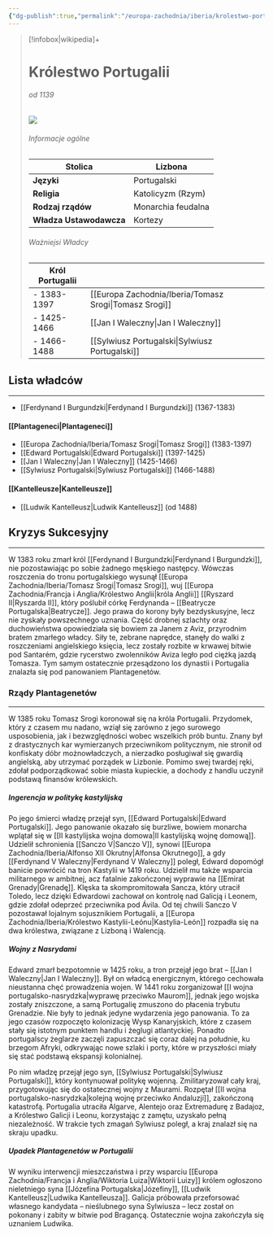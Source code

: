 ```yaml
---
{"dg-publish":true,"permalink":"/europa-zachodnia/iberia/krolestwo-portugalii/"}
---
```



> [!infobox|wikipedia]+
> # Królestwo Portugalii
> ###### od 1139
> <img src="https://upload.wikimedia.org/wikipedia/commons/thumb/c/c5/PortugueseFlag1248.svg/800px-PortugueseFlag1248.svg.png"><img>
> ###### Informacje ogólne
> **Stolica** | Lizbona |  
> ---|---|  
> **Języki** | Portugalski
> **Religia** | Katolicyzm (Rzym)
> **Rodzaj rządów** | Monarchia feudalna
> **Władza Ustawodawcza** | Kortezy
> ###### Ważniejsi Władcy 
> **Król Portugalii** | |
> ---|---|  
> - 1383-1397 | [[Europa Zachodnia/Iberia/Tomasz Srogi\|Tomasz Srogi]]
> - 1425-1466 | [[Jan I Waleczny\|Jan I Waleczny]]
> - 1466-1488 | [[Sylwiusz Portugalski\|Sylwiusz Portugalski]]
## Lista władców 
---
* [[Ferdynand I Burgundzki\|Ferdynand I Burgundzki]] (1367-1383)
#### [[Plantageneci\|Plantageneci]] 
* [[Europa Zachodnia/Iberia/Tomasz Srogi\|Tomasz Srogi]] (1383-1397)
* [[Edward Portugalski\|Edward Portugalski]] (1397-1425)
* [[Jan I Waleczny\|Jan I Waleczny]] (1425-1466)
* [[Sylwiusz Portugalski\|Sylwiusz Portugalski]] (1466-1488)
#### [[Kantelleusze\|Kantelleusze]] 
* [[Ludwik Kantelleusz\|Ludwik Kantelleusz]] (od 1488)

## Kryzys Sukcesyjny 
---
W 1383 roku zmarł król [[Ferdynand I Burgundzki\|Ferdynand I Burgundzki]], nie pozostawiając po sobie żadnego męskiego następcy. Wówczas roszczenia do tronu portugalskiego wysunął [[Europa Zachodnia/Iberia/Tomasz Srogi\|Tomasz Srogi]], wuj [[Europa Zachodnia/Francja i Anglia/Królestwo Anglii\|króla Anglii]] [[Ryszard II\|Ryszarda II]], który poślubił córkę Ferdynanda – [[Beatrycze Portugalska\|Beatrycze]]. Jego prawa do korony były bezdyskusyjne, lecz nie zyskały powszechnego uznania. Część drobnej szlachty oraz duchowieństwa opowiedziała się bowiem za Janem z Aviz, przyrodnim bratem zmarłego władcy. Siły te, zebrane naprędce, stanęły do walki z roszczeniami angielskiego księcia, lecz zostały rozbite w krwawej bitwie pod Santarém, gdzie rycerstwo zwolenników Aviza legło pod ciężką jazdą Tomasza. Tym samym ostatecznie przesądzono los dynastii i Portugalia znalazła się pod panowaniem Plantagenetów.
### Rządy Plantagenetów 
---
W 1385 roku Tomasz Srogi koronował się na króla Portugalii. Przydomek, który z czasem mu nadano, wziął się zarówno z jego surowego usposobienia, jak i bezwzględności wobec wszelkich prób buntu. Znany był z drastycznych kar wymierzanych przeciwnikom politycznym, nie stronił od konfiskaty dóbr możnowładczych, a nierzadko posługiwał się gwardią angielską, aby utrzymać porządek w Lizbonie. Pomimo swej twardej ręki, zdołał podporządkować sobie miasta kupieckie, a dochody z handlu uczynił podstawą finansów królewskich.
##### Ingerencja w politykę kastylijską 
Po jego śmierci władzę przejął syn, [[Edward Portugalski\|Edward Portugalski]]. Jego panowanie okazało się burzliwe, bowiem monarcha wplątał się w [[II kastylijska wojna domowa\|II kastylijską wojnę domową]]. Udzielił schronienia [[Sanczo V\|Sanczo V]], synowi [[Europa Zachodnia/Iberia/Alfonso XII Okrutny\|Alfonsa Okrutnego]], a gdy [[Ferdynand V Waleczny\|Ferdynand V Waleczny]] poległ, Edward dopomógł banicie powrócić na tron Kastylii w 1419 roku. Udzielił mu także wsparcia militarnego w ambitnej, acz fatalnie zakończonej wyprawie na [[Emirat Grenady\|Grenadę]]. Klęska ta skompromitowała Sancza, który utracił Toledo, lecz dzięki Edwardowi zachował on kontrolę nad Galicją i Leonem, gdzie zdołał odeprzeć przeciwnika pod Ávila. Od tej chwili Sanczo V pozostawał lojalnym sojusznikiem Portugalii, a [[Europa Zachodnia/Iberia/Królestwo Kastylii-Leónu\|Kastylia-León]] rozpadła się na dwa królestwa, związane z Lizboną i Walencją.
##### Wojny z Nasrydami 
Edward zmarł bezpotomnie w 1425 roku, a tron przejął jego brat – [[Jan I Waleczny\|Jan I Waleczny]]. Był on władcą energicznym, którego cechowała nieustanna chęć prowadzenia wojen. W 1441 roku zorganizował [[I wojna portugalsko-nasrydzka\|wyprawę przeciwko Maurom]], jednak jego wojska zostały zniszczone, a samą Portugalię zmuszono do płacenia trybutu Grenadzie. Nie były to jednak jedyne wydarzenia jego panowania. To za jego czasów rozpoczęto kolonizację Wysp Kanaryjskich, które z czasem stały się istotnym punktem handlu i żeglugi atlantyckiej. Ponadto portugalscy żeglarze zaczęli zapuszczać się coraz dalej na południe, ku brzegom Afryki, odkrywając nowe szlaki i porty, które w przyszłości miały się stać podstawą ekspansji kolonialnej.

Po nim władzę przejął jego syn, [[Sylwiusz Portugalski\|Sylwiusz Portugalski]], który kontynuował politykę wojenną. Zmilitaryzował cały kraj, przygotowując się do ostatecznej wojny z Maurami. Rozpętał [[II wojna portugalsko-nasrydzka\|kolejną wojnę przeciwko Andaluzji]], zakończoną katastrofą. Portugalia utraciła Algarve, Alentejo oraz Extremadurę z Badajoz, a Królestwo Galicji i Leonu, korzystając z zamętu, uzyskało pełną niezależność. W trakcie tych zmagań Sylwiusz poległ, a kraj znalazł się na skraju upadku.
##### Upadek Plantagenetów w Portugalii 
W wyniku interwencji mieszczaństwa i przy wsparciu [[Europa Zachodnia/Francja i Anglia/Wiktoria Luiza\|Wiktorii Luizy]] królem ogłoszono nieletniego syna [[Józefina Portugalska\|Józefiny]], [[Ludwik Kantelleusz\|Ludwika Kantelleusza]]. Galicja próbowała przeforsować własnego kandydata – nieślubnego syna Sylwiusza – lecz został on pokonany i zabity w bitwie pod Bragançą. Ostatecznie wojna zakończyła się uznaniem Ludwika.
